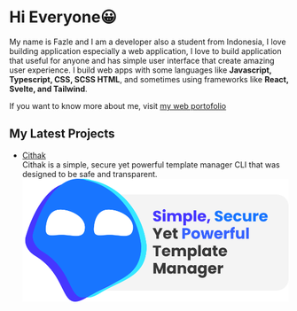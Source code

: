 # Hi Everyone😀

My name is Fazle and I am a developer also a student from Indonesia, I love building application especially a web application, I love to build application that useful for anyone and has simple user interface that create amazing user experience. I build web apps with some languages like **Javascript, Typescript, CSS, SCSS HTML**, and sometimes using frameworks like **React, Svelte, and Tailwind**.

If you want to know more about me, visit [my web portofolio](https://KucingKode.github.io/)

## My Latest Projects

- [Cithak](https://github.com/KucingKode/Cithak)  
  Cithak is a simple, secure yet powerful template manager CLI that was designed to be safe and transparent. [![cithak](https://github.com/KucingKode/Cithak/raw/main/icon.svg)](https://github.com/KucingKode/Cithak)
